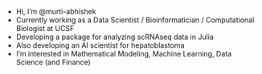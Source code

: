 - Hi, I’m @murti-abhishek
- Currently working as a Data Scientist / Bioinformatician / Computational Biologist at UCSF
- Developing a package for analyzing scRNAseq data in Julia
- Also developing an AI scientist for hepatoblastoma
- I’m interested in Mathematical Modeling, Machine Learning, Data Science (and Finance)

<!---
murti-abhishek/murti-abhishek is a ✨ special ✨ repository because its `README.md` (this file) appears on your GitHub profile.
You can click the Preview link to take a look at your changes.
--->

